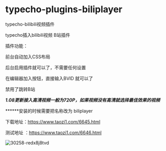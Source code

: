 # typecho-plugins-biliplayer
typecho-bilibili视频插件


typecho插入bilibili视频 B站插件

插件功能：


前台自动加入CSS布局

后台启用插件就可以了，不需要任何设置

在编辑器加入按钮，直接输入BVID 就可以了

禁用了跳转B站


***1.08更新接入高清视频一般为720P，如果视频没有高清就选择最佳效果的视频***

******安装的时候需要把名称改为 biliplayer 

下载地址：https://www.taozi1.com/6645.html

测试地址 ：https://www.taozi1.com/6646.html

![30258-redx8j8tvd](https://user-images.githubusercontent.com/23526372/155934457-6a21816e-6f8b-4f6e-a3c8-eae7126c19a7.png)
